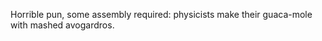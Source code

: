 <p>Horrible pun, some assembly required: physicists make their guaca-mole with mashed avogardros.</p>
